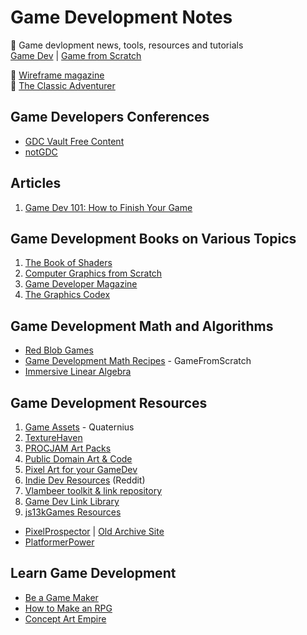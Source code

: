 # Game Development Notes

:newspaper: Game devlopment news, tools, resources and tutorials  
[Game Dev](https://devga.me/) | [Game from Scratch](https://www.gamefromscratch.com/)

:closed_book: [Wireframe magazine](https://wireframe.raspberrypi.org/issues)  
:closed_book: [The Classic Adventurer](http://classicadventurer.co.uk/)

## Game Developers Conferences

- [GDC Vault Free Content](https://gdcvault.com/free)
- [notGDC](http://www.notgdc.fun/)

## Articles

1. [Game Dev 101: How to Finish Your Game](https://www.buildbox.com/game-dev-101-how-to-finish-your-game)

## Game Development Books on Various Topics

1. [The Book of Shaders](https://thebookofshaders.com/)
2. [Computer Graphics from Scratch](https://www.gabrielgambetta.com/computer-graphics-from-scratch/table-of-contents.html)
3. [Game Developer Magazine](https://archive.org/details/game_developer_magazine)
4. [The Graphics Codex](http://graphicscodex.com/)

## Game Development Math and Algorithms

- [Red Blob Games](https://www.redblobgames.com/)
- [Game Development Math Recipes](https://www.gamefromscratch.com/page/Game-Development-Math-Recipes.aspx) - GameFromScratch
- [Immersive Linear Algebra](http://immersivemath.com/ila/index.html)

## Game Development Resources

1. [Game Assets](http://quaternius.com/assets.html) - Quaternius
2. [TextureHaven](https://texturehaven.com/)
3. [PROCJAM Art Packs](http://www.procjam.com/art/)
4. [Public Domain Art & Code](https://www.glitchthegame.com/public-domain-game-art/)
5. [Pixel Art for your GameDev](http://pixelgameart.org/web/)
6. [Indie Dev Resources](https://www.reddit.com/r/indiedev/wiki/resources) (Reddit)
7. [Vlambeer toolkit & link repository](https://vlambeer.com/toolkit/)
8. [Game Dev Link Library](https://gdu.io/links)
9. [js13kGames Resources](https://js13kgames.github.io/resources/)

- [PixelProspector](https://pixelprospector.com/) | [Old Archive Site](https://web.archive.org/web/20190329004305/http://www.pixelprospector.com/)
- [PlatformerPower](https://platformerpower.com/)

## Learn Game Development

- [Be a Game Maker](https://www.heartgamedev.com/)
- [How to Make an RPG](https://howtomakeanrpg.com/)
- [Concept Art Empire](https://conceptartempire.com/)
